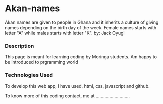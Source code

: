 <h1>Akan-names</h1>
<p>Akan names are given to people in Ghana and it inherits a culture of giving names depending on the birth day of the week. Female names starts with letter "A" while males starts with letter "K". 
by: Jack Oyugi</P>

<h3>Description</h3>

<p>This page is meant for learning coding by Moringa students. Am happy to be introduced to prgramming world</p>

<h3>Technologies Used</h3>

<p>To develop this web app, I have used, html, css, javascript and github.<p>
 <p>To know more of this coding contact, me at ...........................<p>
